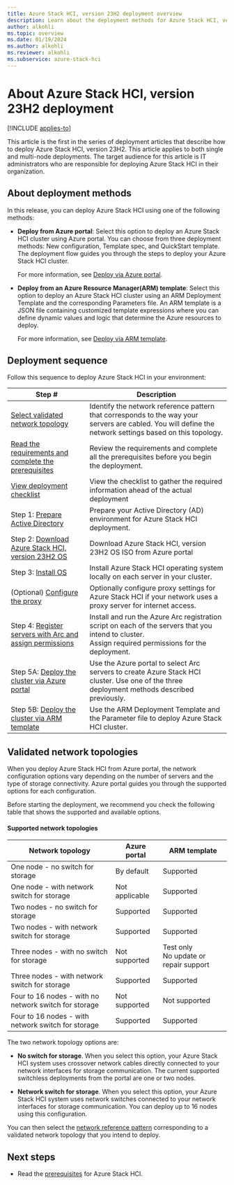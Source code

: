 ```yaml
---
title: Azure Stack HCI, version 23H2 deployment overview 
description: Learn about the deployment methods for Azure Stack HCI, version 23H2.
author: alkohli
ms.topic: overview
ms.date: 01/19/2024
ms.author: alkohli
ms.reviewer: alkohli
ms.subservice: azure-stack-hci
---
```


# About Azure Stack HCI, version 23H2 deployment

[!INCLUDE [applies-to](../../includes/hci-applies-to-23h2.md)]

This article is the first in the series of deployment articles that describe how to deploy Azure Stack HCI, version 23H2. This article applies to both single and multi-node deployments. The target audience for this article is IT administrators who are responsible for deploying Azure Stack HCI in their organization.

## About deployment methods

In this release, you can deploy Azure Stack HCI using one of the following methods:

- **Deploy from Azure portal**: Select this option to deploy an Azure Stack HCI cluster using Azure portal. You can choose from three deployment methods: New configuration, Template spec, and QuickStart template. The deployment flow guides you through the steps to deploy your Azure Stack HCI cluster.

    For more information, see [Deploy via Azure portal](deploy-via-portal.md).

- **Deploy from an Azure Resource Manager(ARM) template**: Select this option to deploy an Azure Stack HCI cluster using an ARM Deployment Template and the corresponding Parameters file. An ARM template is a JSON file containing customized template expressions where you can define dynamic values and logic that determine the Azure resources to deploy. 

    For more information, see [Deploy via ARM template](deployment-azure-resource-manager-template.md).

## Deployment sequence

Follow this sequence to deploy Azure Stack HCI in your environment:

| Step # | Description |
|--|--|
| [Select validated network topology](#validated-network-topologies) | Identify the network reference pattern that corresponds to the way your servers are cabled. You will define the network settings based on this topology. |
| [Read the requirements and complete the prerequisites](./deployment-prerequisites.md) | Review the requirements and complete all the prerequisites before you begin the deployment. |
| [View deployment checklist](./deployment-checklist.md) | View the checklist to gather the required information ahead of the actual deployment |
| Step 1: [Prepare Active Directory](./deployment-prep-active-directory.md) | Prepare your Active Directory (AD) environment for Azure Stack HCI deployment. |
| Step 2: [Download Azure Stack HCI, version 23H2 OS](./download-azure-stack-hci-23h2-software.md) | Download Azure Stack HCI, version 23H2 OS ISO from Azure portal |
| Step 3: [Install OS](./deployment-install-os.md) | Install Azure Stack HCI operating system locally on each server in your cluster. |
| (Optional) [Configure the proxy](../manage/configure-proxy-settings.md) | Optionally configure proxy settings for Azure Stack HCI if your network uses a proxy server for internet access. |
| Step 4: [Register servers with Arc and assign permissions](./deployment-arc-register-server-permissions.md) | Install and run the Azure Arc registration script on each of the servers that you intend to cluster.<br> Assign required permissions for the deployment. |
| Step 5A: [Deploy the cluster via Azure portal](./deploy-via-portal.md) | Use the Azure portal to select Arc servers to create Azure Stack HCI cluster. Use one of the three deployment methods described previously. |
| Step 5B: [Deploy the cluster via ARM template](deployment-azure-resource-manager-template.md) | Use the ARM Deployment Template and the Parameter file to deploy Azure Stack HCI cluster. |

## Validated network topologies

When you deploy Azure Stack HCI from Azure portal, the network configuration options vary depending on the number of servers and the type of storage connectivity. Azure portal guides you through the supported options for each configuration.

Before starting the deployment, we recommend you check the following table that shows the supported and available options.

#### Supported network topologies

|Network topology|Azure portal|ARM template|
|---|---|---|
|One node - no switch for storage|By default|Supported|
|One node - with network switch for storage|Not applicable|Supported|
|Two nodes - no switch for storage|Supported|Supported|
|Two nodes - with network switch for storage|Supported|Supported|
|Three nodes - with no switch for storage|Not supported|Test only <br> No update or repair support|
|Three nodes - with network switch for storage|Supported|Supported|
|Four to 16 nodes - with no network switch for storage|Not supported|Not supported|
|Four to 16 nodes - with network switch for storage|Supported|Supported|

The two network topology options are:

- **No switch for storage**. When you select this option, your Azure Stack HCI system uses crossover network cables directly connected to your network interfaces for storage communication. The current supported switchless deployments from the portal are one or two nodes.

- **Network switch for storage**. When you select this option, your Azure Stack HCI system uses network switches connected to your network interfaces for storage communication. You can deploy up to 16 nodes using this configuration.

You can then select the [network reference pattern](../plan/choose-network-pattern.md) corresponding to a validated network topology that you intend to deploy.

## Next steps

- Read the [prerequisites](./deployment-prerequisites.md) for Azure Stack HCI.
